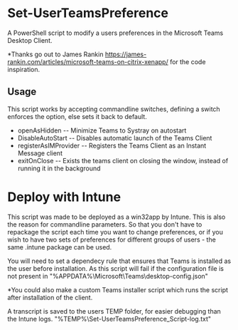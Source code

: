 # Set-UserTeamsPreference

A PowerShell script to modify a users preferences in the Microsoft Teams Desktop Client.

*Thanks go out to James Rankin https://james-rankin.com/articles/microsoft-teams-on-citrix-xenapp/ for the code inspiration.

## Usage

This script works by accepting commandline switches, defining a switch enforces the option, else sets it back to default.

- openAsHidden
-- Minimize Teams to Systray on autostart
- DisableAutoStart
-- Disables automatic launch of the Teams Client
- registerAsIMProvider
-- Registers the Teams Client as an Instant Message client
- exitOnClose
-- Exists the teams client on closing the window, instead of running it in the background


# Deploy with Intune
This script was made to be deployed as a win32app by Intune.
This is also the reason for commandline parameters.
So that you don't have to repackage the script each time you want to change preferences, or if you wish to have two sets of preferences for different groups of users - the same .intune package can be used.

You will need to set a dependecy rule that ensures that Teams is installed as the user before installation.
As this script will fail if the configuration file is not present in "%APPDATA%\Microsoft\Teams\desktop-config.json"

*You could also make a custom Teams installer script which runs the script after installation of the client.

A transcript is saved to the users TEMP folder, for easier debugging than the Intune logs.
"%TEMP%\Set-UserTeamsPreference_Script-log.txt"



